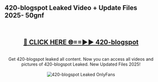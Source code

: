 <h2>420-blogspot Leaked Video + Update Files 2025- 50gnf</h2>
<br>
<div align="center">
<h2><a href="https://libra.edu.pl?420-blogspot" rel="nofollow">🔴 CLICK HERE 🌐==►► 420-blogspot</a></h2>
<br>
Get 420-blogspot leaked all content. Now you can access all videos and pictures of 420-blogspot Leaked. New Updated Files 2025!
<br>
<br>
<a href="https://libra.edu.pl?420-blogspot" rel="nofollow" data-target="animated-image.originalLink"><img src="https://i.ibb.co.com/WyWwxjT/player-gif2.gif" alt="420-blogspot Leaked OnlyFans" style="max-width: 100%; display: inline-block;" data-target="animated-image.originalImage"></a>
</div>
<br>